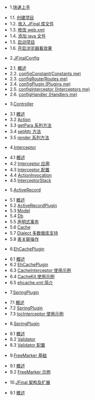* 1.[快速上手](1.md)
 - 1.1. [创建项目](1.1.md)
 - 1.2. [放入 JFinal 库文件](1.2.md)
 - 1.3. [修改 web.xml](1.3.md)
 - 1.4. [添加 java 文件](1.4.md)
 - 1.5. [启动项目](1.5.md)
 - 1.6. [开启浏览器看效果](1.6.md)
* 2.[JFinalConfig](2.md)
 - 2.1. [概述](2.1.md)
 - 2.2. [configConstant(Constants me)](2.2.md)
 - 2.3. [configRoute(Routes me)](2.3.md)
 - 2.4. [configPlugin (Plugins me)](2.4.md)
 - 2.5. [configInterceptor (Interceptors me)](2.5.md)
 - 2.6. [configHandler (Handlers me)](2.6.md)
* 3.[Controller](3.md)
 - 3.1 [概述](3.1.md)
 - 3.2 [Action](3.2.md)
 - 3.3 [getPara 系列方法](3.3.md)
 - 3.4 [setAttr 方法](3.4.md)
 - 3.5 [render 系列方法](3.5.md)
* 4.[Interceptor](4.md)
 - 4.1 [概述](4.1.md)
 - 4.2 [Interceptor 应用](4.2.md)
 - 4.3 [Interceptor 配置](4.3.md)
 - 4.4 [ActionInvocation](4.4.md)
 - 4.5 [InterceptorStack](4.5.md)
* 5.[ActiveRecord](5.md)
 - 5.1 [概述](5.1.md)
 - 5.2 [ActiveRecordPlugin](5.2.md)
 - 5.3 [Model](5.3.md)
 - 5.4 [Db](5.4.md)
 - 5.5 [声明式事务](5.5.md)
 - 5.6 [Cache](5.6.md)
 - 5.7 [Dialect 多数据库支持](5.7.md)
 - 5.8 [表关联操作](5.8.md)
* 6.[EhCachePlugin](6.md)
 - 6.1 [概述](6.1.md)
 - 6.2 [EhCachePlugin](6.2.md)
 - 6.3 [CacheInterceptor 使用示例](6.3.md)
 - 6.4 [CacheKit 使用示例](6.4.md) 
 - 6.5 [ehcache.xml 简介](6.5.md)
* 7.[SpringPlugin](7.md)
 - 7.1 [概述](7.1.md)
 - 7.2 [SpringPlugin](7.2.md)
 - 7.3 [IocInterceptor 使用示例](7.3.md)
* 8.[SpringPlugin](8.md)
 - 8.1 [概述](8.1.md)
 - 8.2 [Validator](8.2.md)
 - 8.3 [Validator 配置](8.3.md)
* 9.[FreeMarker 基础](9.md)
 - 9.1 [概述](9.1.md)
 - 9.2 [FreeMarker 示例](9.2.md)
* 10.[JFinal 架构及扩展](10.md)
 - 9.1 [概述](10.1.md)
